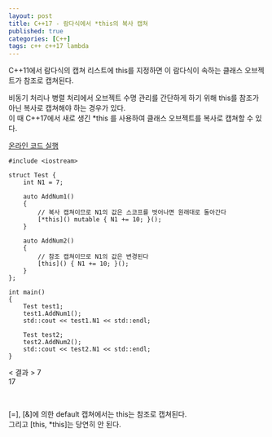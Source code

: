 ```yaml
---
layout: post
title: C++17 - 람다식에서 *this의 복사 캡쳐
published: true
categories: [C++]
tags: c++ c++17 lambda
---
```

C++11에서 람다식의 캡쳐 리스트에 this를 지정하면 이 람다식이 속하는 클래스 오브젝트가 참조로 캡쳐된다.  
  
비동기 처리나 병렬 처리에서 오브젝트 수명 관리를 간단하게 하기 위해 this를 참조가 아닌 복사로 캡쳐해야 하는 경우가 있다.  
이 때 C++17에서 새로 생긴 *this 를 사용하여 클래스 오브젝트를 복사로 캡쳐할 수 있다.  
  
[온라인 코드 실행](https://wandbox.org/permlink/XecsgBmUSLBgVu9L)    
```
#include <iostream>

struct Test {
    int N1 = 7;
    
    auto AddNum1()
    {
        // 복사 캡쳐이므로 N1의 값은 스코프를 벗어나면 원래대로 돌아간다
        [*this]() mutable { N1 += 10; }();
    }
    
    auto AddNum2()
    {
        // 참조 캡쳐이므로 N1의 값은 변경된다
        [this]() { N1 += 10; }();
    }
};

int main()
{
    Test test1;
    test1.AddNum1();   
    std::cout << test1.N1 << std::endl;
    
    Test test2;
    test2.AddNum2();    
    std::cout << test2.N1 << std::endl;
}
```  
  
< 결과 >
7  
17  
  
<br>  
  
[=], [&]에 의한 default 캡쳐에서는 this는 참조로 캡쳐된다.   
그리고 [this, *this]는 당연히 안 된다.  
        